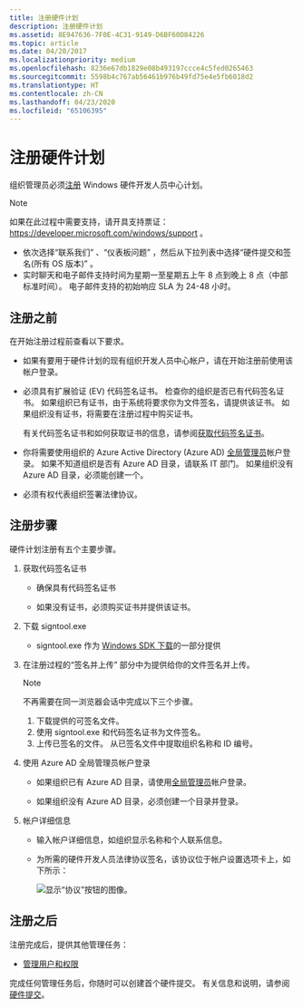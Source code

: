 ```yaml
---
title: 注册硬件计划
description: 注册硬件计划
ms.assetid: 8E947636-7F0E-4C31-9149-D6BF60D84226
ms.topic: article
ms.date: 04/20/2017
ms.localizationpriority: medium
ms.openlocfilehash: 8236e67db1829e08b493197ccce4c5fed0265463
ms.sourcegitcommit: 5598b4c767ab56461b976b49fd75e4e5fb6018d2
ms.translationtype: HT
ms.contentlocale: zh-CN
ms.lasthandoff: 04/23/2020
ms.locfileid: "65106395"
---
```

# <a name="register-for-the-hardware-program"></a>注册硬件计划

组织管理员必须[注册](https://go.microsoft.com/fwlink/?LinkID=828002) Windows 硬件开发人员中心计划。

> [!Note]
> 如果在此过程中需要支持，请开具支持票证： https://developer.microsoft.com/windows/support 。  
>- 依次选择“联系我们”  、“仪表板问题”  ，然后从下拉列表中选择“硬件提交和签名(所有 OS 版本)”  。  
>- 实时聊天和电子邮件支持时间为星期一至星期五上午 8 点到晚上 8 点（中部标准时间）。  电子邮件支持的初始响应 SLA 为 24-48 小时。

## <a name="before-you-sign-up"></a>注册之前

在开始注册过程前查看以下要求。

- 如果有要用于硬件计划的现有组织开发人员中心帐户，请在开始注册前使用该帐户登录。

- 必须具有扩展验证 (EV) 代码签名证书。 检查你的组织是否已有代码签名证书。 如果组织已有证书，由于系统将要求你为文件签名，请提供该证书。 如果组织没有证书，将需要在注册过程中购买证书。

    有关代码签名证书和如何获取证书的信息，请参阅[获取代码签名证书](get-a-code-signing-certificate.md)。

- 你将需要使用组织的 Azure Active Directory (Azure AD) [全局管理员](https://go.microsoft.com/fwlink/?LinkId=746654)帐户登录。 如果不知道组织是否有 Azure AD 目录，请联系 IT 部门。 如果组织没有 Azure AD 目录，必须能创建一个。

- 必须有权代表组织签署法律协议。

## <a name="registration-steps"></a>注册步骤

硬件计划注册有五个主要步骤。

1. 获取代码签名证书

    - 确保具有代码签名证书

    - 如果没有证书，必须购买证书并提供该证书。

2. 下载 signtool.exe
    - signtool.exe 作为 [Windows SDK 下载](https://developer.microsoft.com/windows/downloads/windows-10-sdk)的一部分提供

3. 在注册过程的“签名并上传”  部分中为提供给你的文件签名并上传。
    > [!NOTE]
    > 不再需要在同一浏览器会话中完成以下三个步骤。

    1. 下载提供的可签名文件。
    2. 使用 signtool.exe 和代码签名证书为文件签名。
    3. 上传已签名的文件。 从已签名文件中提取组织名称和 ID 编号。

4. 使用 Azure AD 全局管理员帐户登录

    - 如果组织已有 Azure AD 目录，请使用[全局管理员](https://go.microsoft.com/fwlink/?LinkId=746654)帐户登录。

    - 如果组织没有 Azure AD 目录，必须创建一个目录并登录。

5. 帐户详细信息

    - 输入帐户详细信息，如组织显示名称和个人联系信息。

    - 为所需的硬件开发人员法律协议签名，该协议位于帐户设置选项卡上，如下所示：

        ![显示“协议”按钮的图像。](images/legal-agreements-location.png)

## <a name="after-registration"></a>注册之后

注册完成后，提供其他管理任务：

- [管理用户和权限](managing-user-roles.md)

完成任何管理任务后，你随时可以创建首个硬件提交。 有关信息和说明，请参阅[硬件提交](hardware-certification-submissions.md)。
